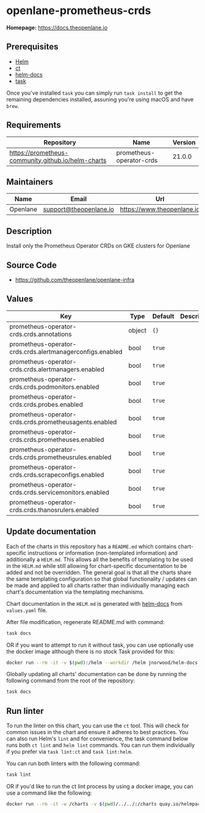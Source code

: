 # openlane-prometheus-crds

**Homepage:** <https://docs.theopenlane.io>

## Prerequisites

- [Helm](https://helm.sh/docs/intro/install/)
- [ct](https://github.com/helm/chart-testing)
- [helm-docs](https://github.com/norwoodj/helm-docs)
- [task](https://taskfile.dev/)

Once you've installed `task` you can simply run `task install` to get the remaining dependencies installed, assuning you're using macOS and have `brew`.

## Requirements

| Repository | Name | Version |
|------------|------|---------|
| https://prometheus-community.github.io/helm-charts | prometheus-operator-crds | 21.0.0 |

## Maintainers

| Name | Email | Url |
| ---- | ------ | --- |
| Openlane | <support@theopenlane.io> | <https://www.theopenlane.io> |

## Description

Install only the Prometheus Operator CRDs on GKE clusters for Openlane

## Source Code

* <https://github.com/theopenlane/openlane-infra>

## Values

| Key | Type | Default | Description |
|-----|------|---------|-------------|
| prometheus-operator-crds.crds.annotations | object | `{}` |  |
| prometheus-operator-crds.crds.alertmanagerconfigs.enabled | bool | `true` |  |
| prometheus-operator-crds.crds.alertmanagers.enabled | bool | `true` |  |
| prometheus-operator-crds.crds.podmonitors.enabled | bool | `true` |  |
| prometheus-operator-crds.crds.probes.enabled | bool | `true` |  |
| prometheus-operator-crds.crds.prometheusagents.enabled | bool | `true` |  |
| prometheus-operator-crds.crds.prometheuses.enabled | bool | `true` |  |
| prometheus-operator-crds.crds.prometheusrules.enabled | bool | `true` |  |
| prometheus-operator-crds.crds.scrapeconfigs.enabled | bool | `true` |  |
| prometheus-operator-crds.crds.servicemonitors.enabled | bool | `true` |  |
| prometheus-operator-crds.crds.thanosrulers.enabled | bool | `true` |  |

## Update documentation

Each of the charts in this repository has a `README.md` which contains chart-specific instructions or information (non-templated information) and additionally a `HELM.md`. This allows all the benefits of templating to be used in the `HELM.md` while still allowing for chart-specific documentation to be added and not be overridden. The general goal is that all the charts share the same templating configuration so that global functionality / updates can be made and applied to all charts rather than individually managing each chart's documentation via the templating mechanisms.

Chart documentation in the `HELM.md` is generated with [helm-docs](https://github.com/norwoodj/helm-docs) from `values.yaml` file.

After file modification, regenerate README.md with command:

```bash
task docs
```

OR if you want to attempt to run it without task, you can use optionally use the docker image although there is no stock Task provided for this:

```bash
docker run --rm -it -v $(pwd):/helm --workdir /helm jnorwood/helm-docs:v1.14.2 helm-docs
```

Globally updating all charts' documentation can be done by running the following command from the root of the repository:

```bash
task docs
```

## Run linter

To run the linter on this chart, you can use the `ct` tool. This will check for common issues in the chart and ensure it adheres to best practices. You can also run Helm's `lint` and for convenience, the task command below runs both `ct lint` and `helm lint` commands. You can run them individually if you prefer via `task lint:ct` and `task lint:helm`.

You can run both linters with the following command:

```bash
task lint
```

OR if you'd like to run the ct lint process by using a docker image, you can use a command like the following:

```bash
docker run --rm -it -w /charts -v $(pwd)/../../:/charts quay.io/helmpack/chart-testing:v3.12.0 ct lint --charts /charts/charts/openlane-prometheus-crds --config /charts/charts/openlane-prometheus-crds/ct.yaml
```
